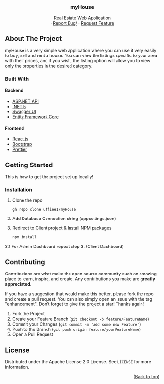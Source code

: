 <div id="top"></div>

<br />
<div align="center">

  <h3 align="center">myHouse</h3>

  <p align="center">
    Real Estate Web Application
    <br />
    ·
    <a href="https://github.com/uffiee1/myHouse/issues/new">Report Bug/</a>
    ·
    <a href="https://github.com/uffiee1/myHouse/discussions">Request Feature</a>
  </p>
</div>

## About The Project
myHouse is a very simple web application where you can use it very easily to buy, sell and rent a house. You can view the listings specific to your area with their prices, and if you wish, the listing option will allow you to view only the properties in the desired category. 

### Built With
#### Backend
- [ASP.NET API](https://dotnet.microsoft.com/en-us/apps/aspnet/apis)
- [.NET 5](https://dotnet.microsoft.com/en-us/download/dotnet/5.0)
- [Swagger UI](https://docs.microsoft.com/en-us/aspnet/core/tutorials/getting-started-with-swashbuckle?view=aspnetcore-5.0&tabs=visual-studio)
- [Entity Framework Core](https://docs.microsoft.com/en-us/ef/)

#### Frontend
- [React.js](https://reactjs.org)
- [Bootstrap](https://getbootstrap.com)
- [Prettier](https://prettier.io)

<!-- Prerequisites -->
## Getting Started
This is how to get the project set up locally!

<!-- Installation -->
### Installation

1. Clone the repo
   ```sh
   gh repo clone uffiee1/myHouse
   ```
2. Add Database Connection string (appsettings.json)

3. Redirect to Client project & Install NPM packages
   ```sh
   npm install
   ```
3.1 For Admin Dashboard repeat step 3. (Client Dashboard)

<!-- CONTRIBUTING -->
## Contributing

Contributions are what make the open source community such an amazing place to learn, inspire, and create. Any contributions you make are **greatly appreciated**.

If you have a suggestion that would make this better, please fork the repo and create a pull request. You can also simply open an issue with the tag "enhancement".
Don't forget to give the project a star! Thanks again!

1. Fork the Project
2. Create your Feature Branch (`git checkout -b feature/FeatureName`)
3. Commit your Changes (`git commit -m 'Add some new Feature'`)
4. Push to the Branch (`git push origin feature/yourFeatureName`)
5. Open a Pull Request


<!-- LICENSE -->
## License

Distributed under the Apache License 2.0 License. See `LICENSE` for more information.

<p align="right">(<a href="#top">Back to top</a>)</p>
